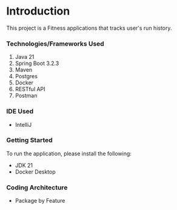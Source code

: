 # Introduction

This project is a Fitness applications that tracks user's run history.

### Technologies/Frameworks Used
1. Java 21
2. Spring Boot 3.2.3
3. Maven
4. Postgres
5. Docker
6. RESTful API
7. Postman

### IDE Used
* IntelliJ

### Getting Started
To run the application, please install the following:

* JDK 21
* Docker Desktop

### Coding Architecture
* Package by Feature